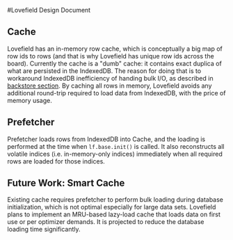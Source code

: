 #Lovefield Design Document
## Cache

Lovefield has an in-memory row cache, which is conceptually a big map of row
ids to rows (and that is why Lovefield has unique row ids across the board).
Currently the cache is a "dumb" cache: it contains exact duplica of what are
persisted in the IndexedDB. The reason for doing that is to workaround
IndexedDB inefficiency of handing bulk I/O, as described in
[backstore section](03_backstore.md#bundled-mode-experiment). By caching all
rows in memory, Lovefield avoids any additional round-trip required to load
data from IndexedDB, with the price of memory usage.

## Prefetcher

Prefetcher loads rows from IndexedDB into Cache, and the loading is performed
at the time when `lf.base.init()` is called. It also reconstructs all volatile
indices (i.e. in-memory-only indices) immediately when all required rows are
loaded for those indices.

## Future Work: Smart Cache
Existing cache requires prefetcher to perform bulk loading during database
initialization, which is not optimal especially for large data sets. Lovefield
plans to implement an MRU-based lazy-load cache that loads data on first use or
per optimizer demands. It is projected to reduce the database loading time
significantly.

